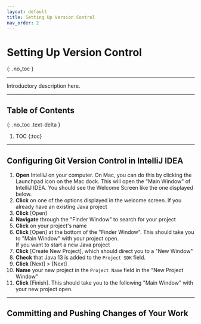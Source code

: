 ```yaml
---
layout: default
title: Setting Up Version Control
nav_order: 2
---
```


# Setting Up Version Control
{: .no_toc }


---

Introductory description here. 

---

## Table of Contents
{: .no_toc .text-delta }

1. TOC
{:toc}

---

## Configuring Git Version Control in IntelliJ IDEA
1. **Open** IntelliJ on your computer. 
On Mac, you can do this by clicking the Launchpad icon on the Mac dock. 
This will open the "Main Window" of IntelliJ IDEA. You should see the Welcome Screen like the one displayed below.
2. **Click** on one of the options displayed in the welcome screen. 
If you already have an existing Java project
1. **Click** \[Open\]
2. **Navigate** through the "Finder Window" to search for your project
3. **Click** on your project's name
4. **Click** \[Open\] at the bottom of the "Finder Window". This should take you to "Main Window" with your project open.<br>
If you want to start a new Java project
1. **Click** \[Create New Project\], which should direct you to a "New Window"
2. **Check** that Java 13 is added to the `Project SDK` field.
3. **Click** \[Next\] > \[Next\]
4. **Name** your new project in the `Project Name` field in the "New Project Window"
5. **Click** \[Finish\]. This should take you to the following "Main Window" with your new project open.

---

## Committing and Pushing Changes of Your Work